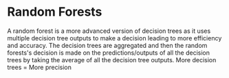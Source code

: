 # Random Forests
A random forest is a more advanced version of decision trees as it uses multiple decision tree outputs to make a decision leading to more efficiency and accuracy. The decision trees are aggregated and then the random forests's decision is made on the predictions/outputs of all the decision trees by taking the average of all the decision tree outputs. More decision trees = More precision